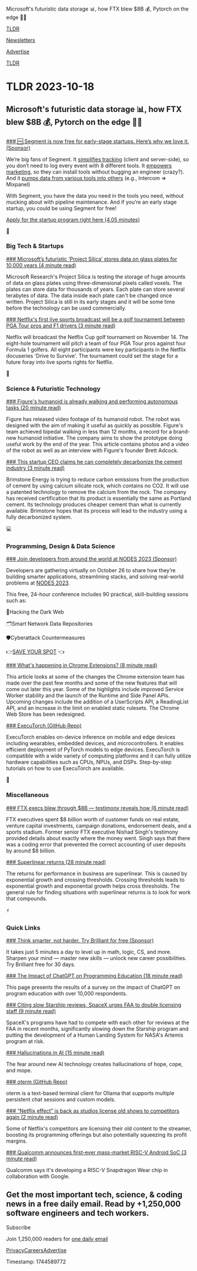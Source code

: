 Microsoft's futuristic data storage 📊, how FTX blew $8B 💰, Pytorch on the edge 👨‍💻

[TLDR](/)

[Newsletters](/newsletters)

[Advertise](https://advertise.tldr.tech/)

[TLDR](/)

# TLDR 2023-10-18

## Microsoft's futuristic data storage 📊, how FTX blew $8B 💰, Pytorch on the edge 👨‍💻

### 

[### 🆓 Segment is now free for early-stage startups. Here’s why we love it. (Sponsor)](https://segment.typeform.com/to/S6MSYuLt?partner_code=TLDR&amp;segment_code=AI-List&amp;touchpoint_code=Oct-2023-primary)

We’re big fans of Segment. It [simplifies tracking](https://segment.typeform.com/to/S6MSYuLt?partner_code=TLDR&segment_code=AI-List&touchpoint_code=Oct-2023-primary) (client and server-side), so you don’t need to log every event with 8 different tools. It [empowers marketing](https://segment.typeform.com/to/S6MSYuLt?partner_code=TLDR&segment_code=AI-List&touchpoint_code=Oct-2023-primary), so they can install tools without bugging an engineer (crazy?). And it [pumps data from various tools into others](https://segment.typeform.com/to/S6MSYuLt?partner_code=TLDR&segment_code=AI-List&touchpoint_code=Oct-2023-primary) (e.g., Intercom ⇒ Mixpanel)

With Segment, you have the data you need in the tools you need, without mucking about with pipeline maintenance. And if you’re an early stage startup, you could be using Segment for free!

[Apply for the startup program right here (4.05 minutes)](https://segment.typeform.com/to/S6MSYuLt?partner_code=TLDR&segment_code=AI-List&touchpoint_code=Oct-2023-primary)

📱

### Big Tech & Startups

[### Microsoft’s futuristic ‘Project Silica’ stores data on glass plates for 10,000 years (4 minute read)](https://www.pcworld.com/article/2108839/microsoft-project-small-glass-pane-stores-terabytes-of-data.html?utm_source=tldrnewsletter)

Microsoft Research's Project Silica is testing the storage of huge amounts of data on glass plates using three-dimensional pixels called voxels. The plates can store data for thousands of years. Each plate can store several terabytes of data. The data inside each plate can't be changed once written. Project Silica is still in its early stages and it will be some time before the technology can be used commercially.

[### Netflix's first live sports broadcast will be a golf tournament between PGA Tour pros and F1 drivers (3 minute read)](https://sports.yahoo.com/netflixs-first-live-sports-broadcast-will-be-a-golf-tournament-between-pga-tour-pros-and-f1-drivers-153544779.html?utm_source=tldrnewsletter)

Netflix will broadcast the Netflix Cup golf tournament on November 14. The eight-hole tournament will pitch a team of four PGA Tour pros against four Formula 1 golfers. All eight participants were key participants in the Netflix docuseries 'Drive to Survive'. The tournament could set the stage for a future foray into live sports rights for Netflix.

🚀

### Science & Futuristic Technology

[### Figure's humanoid is already walking and performing autonomous tasks (20 minute read)](https://newatlas.com/robotics/figure-humanoid-walking/?utm_source=tldrnewsletter)

Figure has released video footage of its humanoid robot. The robot was designed with the aim of making it useful as quickly as possible. Figure's team achieved bipedal walking in less than 12 months, a record for a brand-new humanoid initiative. The company aims to show the prototype doing useful work by the end of the year. This article contains photos and a video of the robot as well as an interview with Figure's founder Brett Adcock.

[### This startup CEO claims he can completely decarbonize the cement industry (3 minute read)](https://www.cnbc.com/2023/10/17/this-startup-ceo-claims-he-can-completely-decarbonize-the-cement-industry.html?utm_source=tldrnewsletter)

Brimstone Energy is trying to reduce carbon emissions from the production of cement by using calcium silicate rock, which contains no CO2. It will use a patented technology to remove the calcium from the rock. The company has received certification that its product is essentially the same as Portland cement. Its technology produces cheaper cement than what is currently available. Brimstone hopes that its process will lead to the industry using a fully decarbonized system.

💻

### Programming, Design & Data Science

[### Join developers from around the world at NODES 2023 (Sponsor)](https://neo4j.registration.goldcast.io/events/6fb85147-ca27-4310-9dec-cb345c53bd6f)

Developers are gathering virtually on October 26 to share how they’re building smarter applications, streamlining stacks, and solving real-world problems at [NODES 2023](https://neo4j.registration.goldcast.io/events/6fb85147-ca27-4310-9dec-cb345c53bd6f).

This free, 24-hour conference includes 90 practical, skill-building sessions such as:

🔦Hacking the Dark Web

🗂️Smart Network Data Repositories

🛡️Cyberattack Countermeasures

👉[SAVE YOUR SPOT](http://www.neo4j.com/nodes-2023?utm_source=TLDR&utm_medium=nl&utm_campaign=Nodes&utm_content=Ad-1) 👈

[### What's happening in Chrome Extensions? (8 minute read)](https://developer.chrome.com/en/blog/extension-news-october-2023/?utm_source=tldrnewsletter)

This article looks at some of the changes the Chrome extension team has made over the past few months and some of the new features that will come out later this year. Some of the highlights include improved Service Worker stability and the launch of the Runtime and Side Panel APIs. Upcoming changes include the addition of a UserScripts API, a ReadingList API, and an increase in the limit on enabled static rulesets. The Chrome Web Store has been redesigned.

[### ExecuTorch (GitHub Repo)](https://github.com/pytorch/executorch?utm_source=tldrnewsletter)

ExecuTorch enables on-device inference on mobile and edge devices including wearables, embedded devices, and microcontrollers. It enables efficient deployment of PyTorch models to edge devices. ExecuTorch is compatible with a wide variety of computing platforms and it can fully utilize hardware capabilities such as CPUs, NPUs, and DSPs. Step-by-step tutorials on how to use ExecuTorch are available.

🎁

### Miscellaneous

[### FTX execs blew through $8B — testimony reveals how (6 minute read)](https://techcrunch.com/2023/10/16/ftx-execs-blew-through-8b-testimony-reveals-how/?utm_source=tldrnewsletter)

FTX executives spent $8 billion worth of customer funds on real estate, venture capital investments, campaign donations, endorsement deals, and a sports stadium. Former senior FTX executive Nishad Singh's testimony provided details about exactly where the money went. Singh says that there was a coding error that prevented the correct accounting of user deposits by around $8 billion.

[### Superlinear returns (28 minute read)](http://paulgraham.com/superlinear.html?utm_source=tldrnewsletter)

The returns for performance in business are superlinear. This is caused by exponential growth and crossing thresholds. Crossing thresholds leads to exponential growth and exponential growth helps cross thresholds. The general rule for finding situations with superlinear returns is to look for work that compounds.

⚡

### Quick Links

[### Think smarter, not harder. Try Brilliant for free (Sponsor)](https://brilliant.org/tldrtech/)

It takes just 5 minutes a day to level up in math, logic, CS, and more. Sharpen your mind — master new skills — unlock new career possibilities. Try Brilliant free for 30 days.

[### The Impact of ChatGPT on Programming Education (18 minute read)](https://programiz.pro/report?utm_source=tldrnewsletter)

This page presents the results of a survey on the impact of ChatGPT on program education with over 10,000 respondents.

[### Citing slow Starship reviews, SpaceX urges FAA to double licensing staff (9 minute read)](https://arstechnica.com/space/2023/10/citing-slow-starship-reviews-spacex-urges-faa-to-double-licensing-staff/?utm_source=tldrnewsletter)

SpaceX's programs have had to compete with each other for reviews at the FAA in recent months, significantly slowing down the Starship program and putting the development of a Human Landing System for NASA's Artemis program at risk.

[### Hallucinations in AI (15 minute read)](https://blog.johnluttig.com/p/hallucinations-in-ai?utm_source=tldrnewsletter)

The fear around new AI technology creates hallucinations of hope, cope, and mope.

[### oterm (GitHub Repo)](https://github.com/ggozad/oterm?utm_source=tldrnewsletter)

oterm is a text-based terminal client for Ollama that supports multiple persistent chat sessions and custom models.

[### “Netflix effect” is back as studios license old shows to competitors again (2 minute read)](https://arstechnica.com/culture/2023/10/netflix-effect-is-back-as-studios-license-old-shows-to-competitors-again/?utm_source=tldrnewsletter)

Some of Netflix's competitors are licensing their old content to the streamer, boosting its programming offerings but also potentially squeezing its profit margins.

[### Qualcomm announces first-ever mass-market RISC-V Android SoC (3 minute read)](https://arstechnica.com/gadgets/2023/10/qualcomm-announces-first-ever-mass-market-risc-v-android-soc/?utm_source=tldrnewsletter)

Qualcomm says it's developing a RISC-V Snapdragon Wear chip in collaboration with Google.

## Get the most important tech, science, & coding news in a free daily email. Read by +1,250,000 software engineers and tech workers.

Subscribe

Join 1,250,000 readers for [one daily email](/api/latest/tech)

[Privacy](/privacy)[Careers](https://jobs.ashbyhq.com/tldr.tech)[Advertise](/tech/advertise)

Timestamp: 1744589772